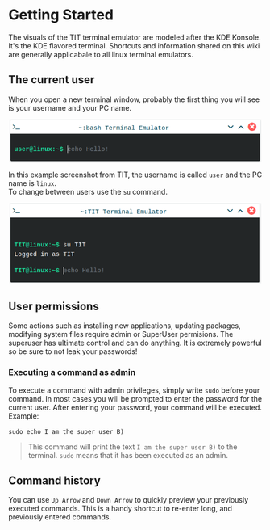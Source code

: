 # Getting Started
The visuals of the TIT terminal emulator are modeled after the KDE Konsole. It's the KDE flavored terminal. Shortcuts and information shared 
on this wiki are generally applicabale to all linux terminal emulators.  
## The current user
When you open a new terminal window, probably the first thing you will see is your username and your PC name.
<p align="center">
<img src="https://raw.githubusercontent.com/taha-mcp/terminal-wiki/master/Media/Terminal.png" width="500" align="">  
</p>
  
In this example screenshot from TIT, the username is called `user` and the PC name is `linux`.  
To change between users use the `su` command.
<p align="center">
<img src="https://raw.githubusercontent.com/taha-mcp/terminal-wiki/master/Media/su-command.png" width="500" align="">  
</p>

## User permissions
Some actions such as installing new applications, updating packages, modifying system files require admin or SuperUser permisions. The superuser has ultimate 
control and can do anything. It is extremely powerful so be sure to not leak your passwords!  
### Executing a command as admin
To execute a command with admin privileges, simply write `sudo` before your command. In most cases you will be prompted to enter the password for the current 
user. After entering your password, your command will be executed.
Example:
```
sudo echo I am the super user B)
```
> This command will print the text `I am the super user B)` to the terminal. `sudo` means that it has been executed as an admin.
  
## Command history
You can use `Up Arrow` and `Down Arrow` to quickly preview your previously executed commands. This is a handy shortcut to re-enter long, and previously entered commands.
